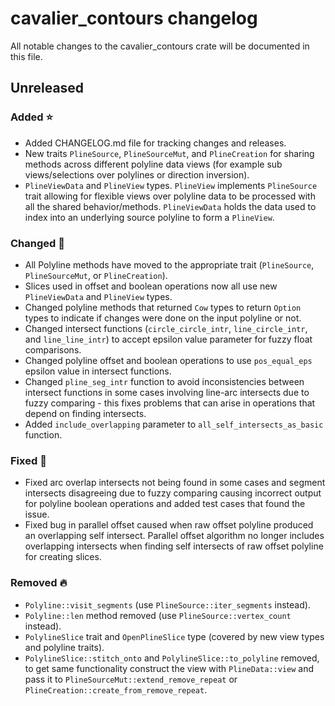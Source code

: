 # cavalier_contours changelog

All notable changes to the cavalier_contours crate will be documented in this file.

## Unreleased

### Added ⭐
* Added CHANGELOG.md file for tracking changes and releases.
* New traits `PlineSource`, `PlineSourceMut`, and `PlineCreation` for sharing methods across
different polyline data views (for example sub views/selections over polylines or direction
inversion).
* `PlineViewData` and `PlineView` types. `PlineView` implements `PlineSource` trait allowing for
flexible views over polyline data to be processed with all the shared behavior/methods.
`PlineViewData` holds the data used to index into an underlying source polyline to form a
`PlineView`.

### Changed 🔧
* All Polyline methods have moved to the appropriate trait (`PlineSource`, `PlineSourceMut`, or
`PlineCreation`).
* Slices used in offset and boolean operations now all use new `PlineViewData` and `PlineView`
types.
* Changed polyline methods that returned `Cow` types to return `Option` types to indicate if changes
were done on the input polyline or not.
* Changed intersect functions (`circle_circle_intr`, `line_circle_intr`, and `line_line_intr`) to
accept epsilon value parameter for fuzzy float comparisons.
* Changed polyline offset and boolean operations to use `pos_equal_eps` epsilon value in intersect
functions.
* Changed `pline_seg_intr` function to avoid inconsistencies between intersect functions in some
cases involving line-arc intersects due to fuzzy comparing - this fixes problems that can arise in
operations that depend on finding intersects.
* Added `include_overlapping` parameter to `all_self_intersects_as_basic` function.

### Fixed 🐛
* Fixed arc overlap intersects not being found in some cases and segment intersects disagreeing due
to fuzzy comparing causing incorrect output for polyline boolean operations and added test cases
that found the issue.
* Fixed bug in parallel offset caused when raw offset polyline produced an overlapping self
intersect. Parallel offset algorithm no longer includes overlapping intersects when finding self
intersects of raw offset polyline for creating slices.

### Removed 🔥
* `Polyline::visit_segments` (use `PlineSource::iter_segments` instead).
* `Polyline::len` method removed (use `PlineSource::vertex_count` instead).
* `PolylineSlice` trait and `OpenPlineSlice` type (covered by new view types and polyline traits).
* `PolylineSlice::stitch_onto` and `PolylineSlice::to_polyline` removed, to get same functionality
construct the view with `PlineData::view` and pass it to `PlineSourceMut::extend_remove_repeat` or
`PlineCreation::create_from_remove_repeat`.